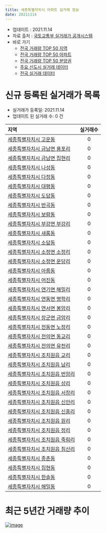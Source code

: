 ```yaml
---
title: 세종특별자치시 아파트 실거래 정보
date: 20211114
---
```


* 업데이트 : 2021.11.14
* 자료 출처 : [국토교통부 실거래가 공개시스템](http://rt.molit.go.kr)
* 바로 가기
    * [전국 거래량 TOP 50 지역](https://apt-info.github.io/apt-trade-info/tr)
    * [전국 거래량 TOP 50 아파트](https://apt-info.github.io/apt-trade-info/ta)
    * [전국 거래량 TOP 50 분양권](https://apt-info.github.io/apt-trade-info/tb)
    * [주요 신도시 실거래 데이터](https://apt-info.github.io/apt-trade-info/newtown)
    * [전국 실거래 데이터](https://apt-info.github.io/apt-trade-info/all)



<script async src="https://pagead2.googlesyndication.com/pagead/js/adsbygoogle.js"></script>
<!-- 기본광고 -->
<ins class="adsbygoogle"
     style="display:block"
     data-ad-client="ca-pub-1142216861245946"
     data-ad-slot="4805727019"
     data-ad-format="auto"
     data-full-width-responsive="true"></ins>
<script>
     (adsbygoogle = window.adsbygoogle || []).push({});
</script>


# 신규 등록된 실거래가 목록

* 실거래가 등록일: 2021.11.14
* 업데이트 된 실거래 수: 0 건


|지역|실거래수|
|:---|:---:|
|[세종특별자치시 고운동](https://apt-info.github.io/apt-trade-info/r3330)|0|
|[세종특별자치시 금남면 용포리](https://apt-info.github.io/apt-trade-info/r833)|0|
|[세종특별자치시 금남면 집현리](https://apt-info.github.io/apt-trade-info/r3673)|0|
|[세종특별자치시 나성동](https://apt-info.github.io/apt-trade-info/r3279)|0|
|[세종특별자치시 다정동](https://apt-info.github.io/apt-trade-info/r3477)|0|
|[세종특별자치시 대평동](https://apt-info.github.io/apt-trade-info/r3476)|0|
|[세종특별자치시 도담동](https://apt-info.github.io/apt-trade-info/r3283)|0|
|[세종특별자치시 반곡동](https://apt-info.github.io/apt-trade-info/r3585)|0|
|[세종특별자치시 보람동](https://apt-info.github.io/apt-trade-info/r3375)|0|
|[세종특별자치시 부강면 부강리](https://apt-info.github.io/apt-trade-info/r837)|0|
|[세종특별자치시 새롬동](https://apt-info.github.io/apt-trade-info/r3425)|0|
|[세종특별자치시 소담동](https://apt-info.github.io/apt-trade-info/r3376)|0|
|[세종특별자치시 소정면 소정리](https://apt-info.github.io/apt-trade-info/r3723)|0|
|[세종특별자치시 소정면 운당리](https://apt-info.github.io/apt-trade-info/r840)|0|
|[세종특별자치시 아름동](https://apt-info.github.io/apt-trade-info/r3282)|0|
|[세종특별자치시 어진동](https://apt-info.github.io/apt-trade-info/r3280)|0|
|[세종특별자치시 연기면 해밀리](https://apt-info.github.io/apt-trade-info/r3592)|0|
|[세종특별자치시 연동면 명학리](https://apt-info.github.io/apt-trade-info/r836)|0|
|[세종특별자치시 연서면 봉암리](https://apt-info.github.io/apt-trade-info/r834)|0|
|[세종특별자치시 장군면 금암리](https://apt-info.github.io/apt-trade-info/r3284)|0|
|[세종특별자치시 전동면 노장리](https://apt-info.github.io/apt-trade-info/r843)|0|
|[세종특별자치시 전의면 동교리](https://apt-info.github.io/apt-trade-info/r838)|0|
|[세종특별자치시 전의면 유천리](https://apt-info.github.io/apt-trade-info/r839)|0|
|[세종특별자치시 조치원읍 교리](https://apt-info.github.io/apt-trade-info/r827)|0|
|[세종특별자치시 조치원읍 남리](https://apt-info.github.io/apt-trade-info/r835)|0|
|[세종특별자치시 조치원읍 번암리](https://apt-info.github.io/apt-trade-info/r831)|0|
|[세종특별자치시 조치원읍 상리](https://apt-info.github.io/apt-trade-info/r3223)|0|
|[세종특별자치시 조치원읍 서창리](https://apt-info.github.io/apt-trade-info/r842)|0|
|[세종특별자치시 조치원읍 신안리](https://apt-info.github.io/apt-trade-info/r832)|0|
|[세종특별자치시 조치원읍 신흥리](https://apt-info.github.io/apt-trade-info/r829)|0|
|[세종특별자치시 조치원읍 원리](https://apt-info.github.io/apt-trade-info/r2882)|0|
|[세종특별자치시 조치원읍 정리](https://apt-info.github.io/apt-trade-info/r841)|0|
|[세종특별자치시 조치원읍 죽림리](https://apt-info.github.io/apt-trade-info/r830)|0|
|[세종특별자치시 조치원읍 침산리](https://apt-info.github.io/apt-trade-info/r828)|0|
|[세종특별자치시 종촌동](https://apt-info.github.io/apt-trade-info/r3281)|0|
|[세종특별자치시 집현동](https://apt-info.github.io/apt-trade-info/r3732)|0|
|[세종특별자치시 한솔동](https://apt-info.github.io/apt-trade-info/r3193)|0|
|[세종특별자치시 해밀동](https://apt-info.github.io/apt-trade-info/r3705)|0|



<script async src="https://pagead2.googlesyndication.com/pagead/js/adsbygoogle.js"></script>
<!-- 기본광고 -->
<ins class="adsbygoogle"
     style="display:block"
     data-ad-client="ca-pub-1142216861245946"
     data-ad-slot="4805727019"
     data-ad-format="auto"
     data-full-width-responsive="true"></ins>
<script>
     (adsbygoogle = window.adsbygoogle || []).push({});
</script>


# 최근 5년간 거래량 추이


<div style="width:100%;">
    <canvas id="deal_progress" height="200"></canvas>
</div>

<script>
new Chart(document.getElementById("deal_progress"), {
    type: 'line',
    data: {
        labels: ['16.01','16.02','16.03','16.04','16.05','16.06','16.07','16.08','16.09','16.10','16.11','16.12','17.01','17.02','17.03','17.04','17.05','17.06','17.07','17.08','17.09','17.10','17.11','17.12','18.01','18.02','18.03','18.04','18.05','18.06','18.07','18.08','18.09','18.10','18.11','18.12','19.01','19.02','19.03','19.04','19.05','19.06','19.07','19.08','19.09','19.10','19.11','19.12','20.01','20.02','20.03','20.04','20.05','20.06','20.07','20.08','20.09','20.10','20.11','20.12','21.01','21.02','21.03','21.04','21.05','21.06','21.07','21.08','21.09','21.10','21.11'],
        datasets: [{
            label: '매매/분양권',
            data: [690,537,782,829,642,641,838,966,1001,1282,966,749,633,833,861,753,1183,1290,1146,758,794,588,713,766,367,464,622,366,393,288,223,239,301,307,291,400,344,261,216,237,265,247,316,334,321,501,1012,2120,1125,1067,437,352,647,1502,1318,693,309,258,632,1055,893,366,400,333,342,165,236,327,292,219,20],
            borderColor: "rgba(66, 133, 243, 1)",
            backgroundColor: "rgba(66, 133, 243, 0.05)",
            borderWidth: 1,
            pointRadius: 0,
            fill: false,
            lineTension: 0
        },{
            label: '전/월세',
            data: [631,487,417,339,303,411,435,540,570,674,606,854,899,817,664,543,530,548,612,640,773,658,1002,779,804,639,665,458,524,569,623,693,688,695,668,804,973,797,691,655,655,756,909,717,713,880,802,1099,965,1146,800,726,709,819,943,822,774,714,852,1134,986,751,729,700,1288,1007,1106,948,1052,949,190],
            borderColor: "rgba(255, 90, 0, 1)",
            backgroundColor: "rgba(255, 90, 0, 0.05)",
            borderWidth: 1,
            pointRadius: 0,
            fill: false,
            lineTension: 0
        },{
            label: '합계',
            data: [1321,1024,1199,1168,945,1052,1273,1506,1571,1956,1572,1603,1532,1650,1525,1296,1713,1838,1758,1398,1567,1246,1715,1545,1171,1103,1287,824,917,857,846,932,989,1002,959,1204,1317,1058,907,892,920,1003,1225,1051,1034,1381,1814,3219,2090,2213,1237,1078,1356,2321,2261,1515,1083,972,1484,2189,1879,1117,1129,1033,1630,1172,1342,1275,1344,1168,210],
            borderColor: "rgba(0, 0, 0, 1)",
            backgroundColor: "rgba(0, 0, 0, 0.03)",
            borderWidth: 0.1,
            pointRadius: 0,
            fill: true,
            lineTension: 0
        }
        ]
    },
    options: {
        responsive: true,
        title: {
            display: false
        },
        tooltips: {
            mode: 'index',
            intersect: false
        },
        hover: {
            mode: 'nearest',
            intersect: true
        },
        scales: {
            xAxes: [{
                display: true,
                scaleLabel: {
                    display: true,
                    labelString: '년/월'
                }
            }],
            yAxes: [{
                display: true,
                ticks: {
                    suggestedMin: 0,
                },
                scaleLabel: {
                    display: true,
                    labelString: '실거래 수'
                }
            }]
        }
    }
});

</script>


[![image](https://apt-info.github.io/images/2020-01-03-apt-trade-info/1024x500.png)](https://play.google.com/store/apps/details?id=com.aptinfo.apttradeinfo)

